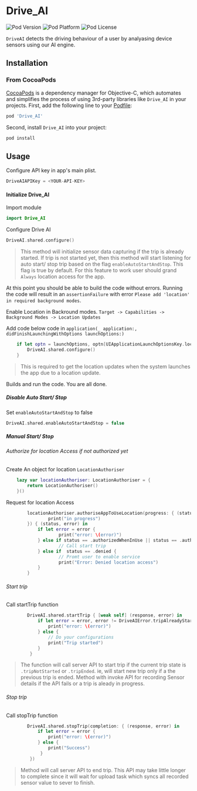 # Drive_AI

![Pod Version](https://img.shields.io/cocoapods/v/SVProgressHUD.svg?style=flat)
![Pod Platform](https://img.shields.io/cocoapods/p/SVProgressHUD.svg?style=flat)
![Pod License](https://img.shields.io/cocoapods/l/SVProgressHUD.svg?style=flat)

`DriveAI` detects the driving behaviour of a user by analyasing device sensors using our AI engine.

## Installation

### From CocoaPods

[CocoaPods](http://cocoapods.org) is a dependency manager for Objective-C, which automates and simplifies the process of using 3rd-party libraries like `Drive_AI` in your projects. First, add the following line to your [Podfile](http://guides.cocoapods.org/using/using-cocoapods.html):

```ruby
pod 'Drive_AI'
```



Second, install `Drive_AI` into your project:

```ruby
pod install
```

## Usage

Configure API key in app's main plist.
```swift
DriveAIAPIKey = <YOUR-API-KEY>
```
#### Initialize Drive_AI
Import module
```swift
import Drive_AI
```
Configure Drive AI
```swift
DriveAI.shared.configure()
```
> This method will initialize sensor data capturing if the trip is already started. If trip is not started yet, then this method will start listening for auto start/ stop trip based on the flag ```enableAutoStartAndStop```. This flag is true by default. For this feature to work user should grand ```Always``` location access for the app.

At this point you should be able to build the code without errors. Running the code will result in an ```assertionFailure``` with error ```Please add 'location' in required background modes```.

Enable Location in Backround modes.
```Target -> Capabilities -> Background Modes -> Location Updates```

Add code below code in ```application(_ application:, didFinishLaunchingWithOptions launchOptions:)```

```swift
    if let optn = launchOptions, optn[UIApplicationLaunchOptionsKey.location] != nil {
    	DriveAI.shared.configure()
    }
```
> This is required to get the location updates when the system launches the app due to a location update.

Builds and run the code. You are all done.

##### Disable Auto Start/ Stop

Set ```enableAutoStartAndStop``` to false
```swift
DriveAI.shared.enableAutoStartAndStop = false
```
##### Manual Start/ Stop

###### Authorize for location Access if not authorized yet
Create An object for location `LocationAuthoriser`
```swift
    lazy var locationAuthoriser: LocationAuthoriser = {
		return LocationAuthoriser()
	}()
```
Request for location Access
```swift
		locationAuthoriser.authoriseAppToUseLocation(progress: { (status, error) in
				print("in progress")
		}) { (status, error) in
			if let error = error {
					print("error: \(error)")
			} else if status == .authorizedWhenInUse || status == .authorizedAlways  {
					// Call start trip
			} else if  status == .denied {
					// Promt user to enable service
					print("Error: Denied location access")
			}
		}
```
###### Start trip

Call startTrip function
```swift
        DriveAI.shared.startTrip { [weak self] (response, error) in
            if let error = error, error != DriveAIError.tripAlreadyStarted {
				print("error: \(error)")
            } else {
                // Do your configurations
           		print("Trip started")
            }
         }
```
> The function will call server API to start trip if the current trip state is `.tripNotStarted` or `.tripEnded`. ie, will start new trip only if a the previous trip is ended. Method with invoke API for recording Sensor details if the API fails or a trip is aleady in progress.

###### Stop trip
Call stopTrip function
```swift
        DriveAI.shared.stopTrip(completion: { (response, error) in
            if let error = error {
                print("error: \(error)")
            } else {                       	
                print("Success")
             }
         })
```
> Method will call server API to end trip. This API may take little longer to complete since it will wait for upload task which syncs all recorded sensor value to sever to finish.
